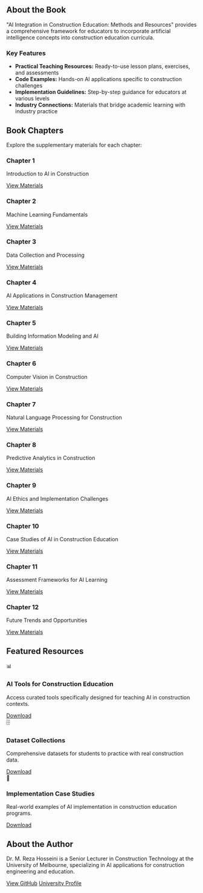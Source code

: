 <link rel="stylesheet" href="assets/css/final-styles.css">
<link rel="stylesheet" href="assets/css/style-enhancements.css">
<link rel="stylesheet" href="assets/css/custom.css">

## About the Book

<div class="card">
  <p>"AI Integration in Construction Education: Methods and Resources" provides a comprehensive framework for educators to incorporate artificial intelligence concepts into construction education curricula.</p>
  
  <h3>Key Features</h3>
  <ul>
    <li><strong>Practical Teaching Resources:</strong> Ready-to-use lesson plans, exercises, and assessments</li>
    <li><strong>Code Examples:</strong> Hands-on AI applications specific to construction challenges</li>
    <li><strong>Implementation Guidelines:</strong> Step-by-step guidance for educators at various levels</li>
    <li><strong>Industry Connections:</strong> Materials that bridge academic learning with industry practice</li>
  </ul>
</div>

## Book Chapters

<p>Explore the supplementary materials for each chapter:</p>

<div class="chapter-grid">
  <div class="chapter-card">
    <h3>Chapter 1</h3>
    <p>Introduction to AI in Construction</p>
    <a href="Chapters/Chapter1/">View Materials</a>
  </div>
  
  <div class="chapter-card">
    <h3>Chapter 2</h3>
    <p>Machine Learning Fundamentals</p>
    <a href="Chapters/Chapter2/">View Materials</a>
  </div>
  
  <div class="chapter-card">
    <h3>Chapter 3</h3>
    <p>Data Collection and Processing</p>
    <a href="Chapters/Chapter3/">View Materials</a>
  </div>
  
  <div class="chapter-card">
    <h3>Chapter 4</h3>
    <p>AI Applications in Construction Management</p>
    <a href="Chapters/Chapter4/">View Materials</a>
  </div>
  
  <div class="chapter-card">
    <h3>Chapter 5</h3>
    <p>Building Information Modeling and AI</p>
    <a href="Chapters/Chapter5/">View Materials</a>
  </div>
  
  <div class="chapter-card">
    <h3>Chapter 6</h3>
    <p>Computer Vision in Construction</p>
    <a href="Chapters/Chapter6/">View Materials</a>
  </div>
  
  <div class="chapter-card">
    <h3>Chapter 7</h3>
    <p>Natural Language Processing for Construction</p>
    <a href="Chapters/Chapter7/">View Materials</a>
  </div>
  
  <div class="chapter-card">
    <h3>Chapter 8</h3>
    <p>Predictive Analytics in Construction</p>
    <a href="Chapters/Chapter8/">View Materials</a>
  </div>
  
  <div class="chapter-card">
    <h3>Chapter 9</h3>
    <p>AI Ethics and Implementation Challenges</p>
    <a href="Chapters/Chapter9/">View Materials</a>
  </div>
  
  <div class="chapter-card">
    <h3>Chapter 10</h3>
    <p>Case Studies of AI in Construction Education</p>
    <a href="Chapters/Chapter10/">View Materials</a>
  </div>
  
  <div class="chapter-card">
    <h3>Chapter 11</h3>
    <p>Assessment Frameworks for AI Learning</p>
    <a href="Chapters/Chapter11/">View Materials</a>
  </div>
  
  <div class="chapter-card">
    <h3>Chapter 12</h3>
    <p>Future Trends and Opportunities</p>
    <a href="Chapters/Chapter12/">View Materials</a>
  </div>
</div>

## Featured Resources

<div class="resources-grid">
  <div class="resource-card">
    <div class="resource-icon">📊</div>
    <h3>AI Tools for Construction Education</h3>
    <p>Access curated tools specifically designed for teaching AI in construction contexts.</p>
    <a href="resources/ai-tools/" class="download-btn">Download</a>
  </div>
  
  <div class="resource-card">
    <div class="resource-icon">🗄️</div>
    <h3>Dataset Collections</h3>
    <p>Comprehensive datasets for students to practice with real construction data.</p>
    <a href="resources/datasets/" class="download-btn">Download</a>
  </div>
  
  <div class="resource-card">
    <div class="resource-icon">📝</div>
    <h3>Implementation Case Studies</h3>
    <p>Real-world examples of AI implementation in construction education programs.</p>
    <a href="resources/case-studies/" class="download-btn">Download</a>
  </div>
</div>

## About the Author

<div class="author-card">
  <p>Dr. M. Reza Hosseini is a Senior Lecturer in Construction Technology at the University of Melbourne, specializing in AI applications for construction engineering and education.</p>
  
  <div class="author-links">
    <a href="https://github.com/morehosseini" class="profile-btn">View GitHub</a>
    <a href="https://findanexpert.unimelb.edu.au/profile/830762-reza-hosseini" class="profile-btn">University Profile</a>
  </div>
</div>
